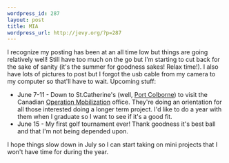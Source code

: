 ```yaml
--- 
wordpress_id: 287
layout: post
title: MIA
wordpress_url: http://jevy.org/?p=287
---
```

I recognize my posting has been at an all time low but things are going relatively well!  Still have too much on the go but I'm starting to cut back for the sake of sanity (it's the summer for goodness sakes! Relax time!).  I also have lots of pictures to post but I forgot the usb cable from my camera to my computer so that'll have to wait.  Upcoming stuff:
<ul>
	<li>June 7-11 - Down to St.Catherine's (well, <a href="http://city.portcolborne.on.ca/">Port Colborne</a>) to visit the Canadian <a href="http://www.omcanada.org">Operation Mobilization</a> office.  They're doing an orientation for all those interested doing a longer term project.  I'd like to do a year with them when I graduate so I want to see if it's a good fit.</li>
	<li>June 15 - My first golf tournament ever!  Thank goodness it's best ball and that I'm not being depended upon.</li>
</ul>
I hope things slow down in July so I can start taking on mini projects that I won't have time for during the year.
